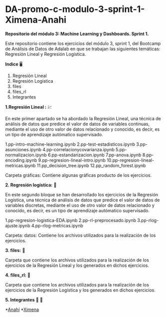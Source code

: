 # DA-promo-c-modulo-3-sprint-1-Ximena-Anahi

**Repositorio del módulo 3: Machine Learning y Dashboards. Sprint 1.**

Este repositorio contiene los ejercicios del módulo 3, sprint 1, del Bootcamp de Análisis de Datos de Adalab en que se trabajan las siguientes temáticas: Regresión Lineal y Regresión Logística.

**Indice** :desktop_computer:
1. Regresión Lineal
2. Regresión Logística
3. files
4. files_rl
5. Integrantes



**1.Regresión Lineal :** :chart:

En este primer apartado se ha abordado la Regresión Lineal, una técnica de análisis de datos que predice el valor de datos de variables continuas, mediante el uso de otro valor de datos relacionado y conocido, es decir, es un tipo de aprendizaje autómatico supervisado.

1.pp-intro-machine-learning.ipynb
2.pp-test-estadisticos.ipynb
3.pp-asunciones.ipynb
4.pp-correlacionycovarianza.ipynb
5.pp-normalizacion.ipynb
6.pp-estandarizacion.ipynb
7.pp-anova.ipynb
8.pp-encoding.ipynb
9.pp-regresion-lineal-intro.ipynb
10.pp-regresion-lineal-metricas.ipynb
11.pp_decision_tree.ipynb
12.pp_random_forest.ipynb

Carpeta gráficas: Contiene algunas gráficas producto de los ejercicios.


**2. Regresión logística:** :date:

En este segundo bloque se han desarrollado los ejercicios de la Regresión Logística, una técnica de análisis de datos que predice el valor de datos de variables discretas, mediante el uso de otro valor de datos relacionado y conocido, es decir, es un tipo de aprendizaje autómatico supervisado.

1.pp-regresion-logistica-EDA.ipynb
2.pp-rl-preprocesado.ipynb
3.pp-rlog-ajuste.ipynb
4.pp-rlog-metricas.ipynb


Carpeta: datos: Contiene los archivos utilizados para la realización de los ejercicios.


**3. files:** :file_folder:

Carpeta que contiene los archivos utilizados para la realización de los ejercicios de la Regresión Lineal y los generados en dichos ejercicios.

**4. files_rl:** :open_file_folder:

Carpeta que contiene los archivos utilizados para la realización de los ejercicios de la Regresión Logística y los generados en dichos ejercicios.
    
**5. Integrantes** :woman: :woman:
  
  *[Anahí](https://github.com/Animorales)
  *[Ximena](https://github.com/XimenaPTM)
  
